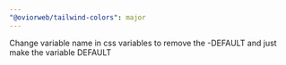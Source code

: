 ```yaml
---
"@oviorweb/tailwind-colors": major
---
```


Change variable name in css variables to remove the -DEFAULT and just make the variable DEFAULT
